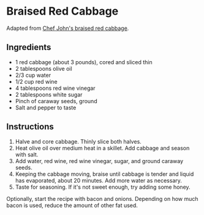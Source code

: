 # Braised Red Cabbage

Adapted from [Chef John's braised red cabbage](http://foodwishes.blogspot.com/2012/04/braised-red-cabbage-that-is-all.html).

## Ingredients

- 1 red cabbage (about 3 pounds), cored and sliced thin
- 2 tablespoons olive oil
- 2/3 cup water
- 1/2 cup red wine
- 4 tablespoons red wine vinegar
- 2 tablespoons white sugar
- Pinch of caraway seeds, ground
- Salt and pepper to taste

## Instructions

1. Halve and core cabbage. Thinly slice both halves.
2. Heat olive oil over medium heat in a skillet. Add cabbage and season with salt.
3. Add water, red wine, red wine vinegar, sugar, and ground caraway seeds.
4. Keeping the cabbage moving, braise until cabbage is tender and liquid has evaporated, about 20 minutes. Add more water as necessary.
5. Taste for seasoning. If it's not sweet enough, try adding some honey.

Optionally, start the recipe with bacon and onions. Depending on how much bacon is used, reduce the amount of other fat used.
